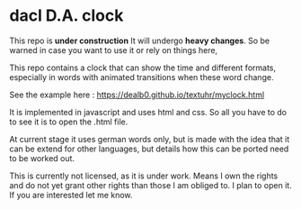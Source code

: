 # dacl D.A. clock

This repo is **under construction**
It will undergo **heavy changes**. So be warned in case you want to use it or rely on things here,

This repo contains a clock that can show the time and different formats, especially in words with animated transitions
when these word change.

See the example here : https://dealb0.github.io/textuhr/myclock.html

It is implemented in javascript and uses html and css. So all you have to do to see it is to open the .html file.

At current stage it uses german words only, but is made with the idea that it can be extend for other languages, but details how this can be ported need to be worked out.

This is currently not licensed, as it is under work. Means I own the rights and do not yet grant other rights than those I am obliged to. I plan to open it.
If you are interested let me know.
